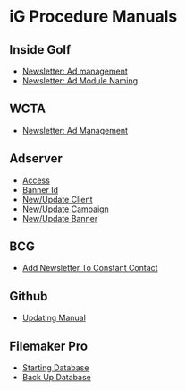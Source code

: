 iG Procedure Manuals
====================

Inside Golf
-----------

+ [Newsletter: Ad management](https://github.com/igdesign/manuals/tree/master/ig-newsletter-ad_management)
+ [Newsletter: Ad Module Naming](https://github.com/igdesign/manuals/tree/master/ig-newsletter-module_naming)


WCTA
----

+ [Newsletter: Ad Management](https://github.com/igdesign/manuals/tree/master/wcta-newsletter-ad_management)


Adserver
--------

+ [Access](https://github.com/igdesign/manuals/tree/master/adserver-access)
+ [Banner Id](https://github.com/igdesign/manuals/tree/master/adserver-get_banner_id)
+ [New/Update Client](https://github.com/igdesign/manuals/tree/master/adserver-client)
+ [New/Update Campaign](https://github.com/igdesign/manuals/tree/master/adserver-campaign)
+ [New/Update Banner](https://github.com/igdesign/manuals/tree/master/adserver-banner)


BCG
---

+ [Add Newsletter To Constant Contact](https://github.com/igdesign/manuals/tree/master/bcg-newsletter-constant_contact)


Github
------
+ [Updating Manual](https://github.com/igdesign/manuals/tree/master/github-update_manuals)


Filemaker Pro
-------------
+ [Starting Database](https://github.com/igdesign/manuals/tree/master/filemaker-start_database)
+ [Back Up Database](https://github.com/igdesign/manuals/tree/master/filemaker-create_backups)